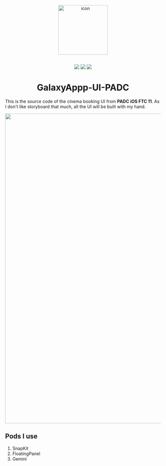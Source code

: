 <div align="center">
	<img src="https://user-images.githubusercontent.com/59503767/120964827-eb79b100-c789-11eb-9359-b0aa0d08f876.png" alt="icon" height="160" />
</div>
<br/>

<p align="center">
    <img src="https://img.shields.io/badge/ios-13.0+-blue.svg" />
    <img src="https://img.shields.io/badge/Swift-5.1-brightgreen.svg" />
    <a href="https://github.com/kyaw-codes/MusicBox/blob/master/LICENSE">
        <img src="https://img.shields.io/badge/license-MIT-brightgreen.svg" />
    </a>
</p>

<h1 align="center">GalaxyAppp-UI-PADC</h1>

This is the source code of the cinema booking UI from **PADC iOS FTC 11**. As I don't like storyboard that much, all the UI will be built with my hand.

<div align="center">
	 <img src="https://user-images.githubusercontent.com/59503767/117310782-9d7f3e00-aea9-11eb-9ba5-3392fe0056c5.png" attr="Galaxy App mock-up" height="1000" />
</div>

## Pods I use
1. SnapKit
2. FloatingPanel
3. Gemini
